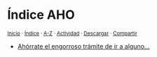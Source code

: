# Índice AHO
<sup>[Inicio](../../../../index.md) · [Índice](../../../../contenido/a/h/index-ah.md) · [A-Z](../../../../indices/alfabetico.md) · [Actividad](../../../../indices/actividad.md) · <a href="../../../../contenido/a/h/o/index-aho.html" download="jucardus-index-aho.html">Descargar</a> · [Compartir](https://x.com/intent/tweet?text=%C3%8Dndice%20de%20subp%C3%A1ginas%20iniciadas%20en%20AHO%2C%20en%20Jucardus.%0A%E2%86%92%20https%3A%2F%2Fjucardus.github.io%2Fcontenido%2Fa%2Fh%2Fo%2Findex-aho.html%0A%0A%23indcs_jucardus%0A%40jucardus)</sup>

* [Ahórrate el engorroso trámite de ir a alguno...](../../../../contenido/a/h/o/ahorrate-el-engorroso-tramite-de.md)
